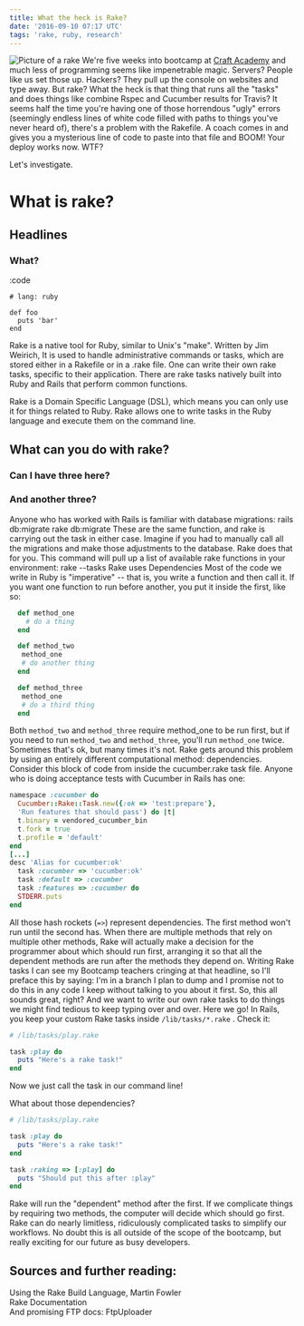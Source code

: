 ```yaml
---
title: What the heck is Rake?
date: '2016-09-10 07:17 UTC'
tags: 'rake, ruby, research'
---
```


![Picture of a rake]("images/rake.png") We're five weeks into bootcamp at [Craft Academy](http://www.craftacademy.se) and much less of programming seems like impenetrable magic. Servers? People like us set those up. Hackers? They pull up the console on websites and type away. But rake? What the heck is that thing that runs all the "tasks" and does things like combine Rspec and Cucumber results for Travis? It seems half the time you're having one of those horrendous "ugly" errors (seemingly endless lines of white code filled with paths to things you've never heard of), there's a problem with the Rakefile. A coach comes in and gives you a mysterious line of code to paste into that file and BOOM! Your deploy works now. WTF?

Let's investigate.

# What is rake?

## Headlines

### What?

:code

```
# lang: ruby

def foo
  puts 'bar'
end
```

Rake is a native tool for Ruby, similar to Unix's "make". Written by Jim Weirich, It is used to handle administrative commands or tasks, which are stored either in a Rakefile or in a .rake file. One can write their own rake tasks, specific to their application. There are rake tasks natively built into Ruby and Rails that perform common functions.

Rake is a Domain Specific Language (DSL), which means you can only use it for things related to Ruby. Rake allows one to write tasks in the Ruby language and execute them on the command line.

## What can you do with rake?

### Can I have three here?

### And another three?

Anyone who has worked with Rails is familiar with database migrations: rails db:migrate rake db:migrate These are the same function, and rake is carrying out the task in either case. Imagine if you had to manually call all the migrations and make those adjustments to the database. Rake does that for you. This command will pull up a list of available rake functions in your environment: rake --tasks Rake uses Dependencies Most of the code we write in Ruby is "imperative" -- that is, you write a function and then call it. If you want one function to run before another, you put it inside the first, like so:

```ruby
  def method_one
    # do a thing
  end

  def method_two
   method_one
   # do another thing
  end

  def method_three
   method_one
   # do a third thing
  end
```

Both `method_two` and `method_three` require method_one to be run first, but if you need to run `method_two` and `method_three`, you'll run `method_one` twice. Sometimes that's ok, but many times it's not. Rake gets around this problem by using an entirely different computational method: dependencies. Consider this block of code from inside the cucumber.rake task file. Anyone who is doing acceptance tests with Cucumber in Rails has one:

```ruby
namespace :cucumber do
  Cucumber::Rake::Task.new({:ok => 'test:prepare'},
  'Run features that should pass') do |t|
  t.binary = vendored_cucumber_bin
  t.fork = true
  t.profile = 'default'
end
[...]
desc 'Alias for cucumber:ok'
  task :cucumber => 'cucumber:ok'
  task :default => :cucumber
  task :features => :cucumber do
  STDERR.puts
end
```

All those hash rockets (`=>`) represent dependencies. The first method won't run until the second has. When there are multiple methods that rely on multiple other methods, Rake will actually make a decision for the programmer about which should run first, arranging it so that all the dependent methods are run after the methods they depend on. Writing Rake tasks I can see my Bootcamp teachers cringing at that headline, so I'll preface this by saying: I'm in a branch I plan to dump and I promise not to do this in any code I keep without talking to you about it first. So, this all sounds great, right? And we want to write our own rake tasks to do things we might find tedious to keep typing over and over. Here we go! In Rails, you keep your custom Rake tasks inside `/lib/tasks/*.rake` . Check it:

```ruby
# /lib/tasks/play.rake

task :play do
  puts "Here's a rake task!"
end
```

Now we just call the task in our command line!

What about those dependencies?

```ruby
# /lib/tasks/play.rake

task :play do
  puts "Here's a rake task!"
end

task :raking => [:play] do
  puts "Should put this after :play"
end
```

Rake will run the "dependent" method after the first. If we complicate things by requiring two methods, the computer will decide which should go first. Rake can do nearly limitless, ridiculously complicated tasks to simplify our workflows. No doubt this is all outside of the scope of the bootcamp, but really exciting for our future as busy developers.

## Sources and further reading:

Using the Rake Build Language, Martin Fowler<br>
Rake Documentation<br>
And promising FTP docs: FtpUploader
